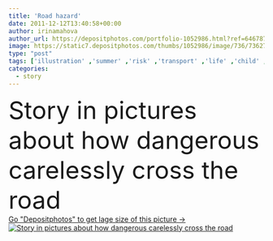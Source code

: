 ```yaml
---
title: 'Road hazard'
date: 2011-12-12T13:40:58+00:00
author: irinamahova
author_url: https://depositphotos.com/portfolio-1052986.html?ref=64678756
image: https://static7.depositphotos.com/thumbs/1052986/image/736/7362703/api_thumb_450.jpg?forcejpeg=true
type: "post"
tags: ['illustration' ,'summer' ,'risk' ,'transport' ,'life' ,'child' ,'dangerous' ,'hazard' ,'bed' ,'boy' ,'childhood' ,'road' ,'traffic' ,'machine' ,'dog' ,'cross' ,'hospital' ,'vial' ,'drawing' ,'reading' ,'book' ,'safety' ,'raster' ,'in' ,'driver' ,'adolescent' ,'pictures' ,'story' ,'gypsum' ,'fright' ,'the' ,'situation' ,'sidewalk' ,'accident' ,'injury' ,'crosswalk' ,'rules' ,'how' ,'enthusiasm' ,'carelessness' ,'crusade' ,'about' ,'carelessly' ]
categories: 
  - story
---
```

<div aling="center">
            <font size="60"> Story in pictures about how dangerous carelessly cross the road</font>   
</div>
<div>
    <a href='https://static7.depositphotos.com/thumbs/1052986/image/736/7362703/api_thumb_450.jpg?forcejpeg=true?ref=64678756' target=_blank > Go "Depositphotos" to get lage size of this picture ->
        <img href='https://static7.depositphotos.com/thumbs/1052986/image/736/7362703/api_thumb_450.jpg?forcejpeg=true?ref=64678756' src='https://static7.depositphotos.com/1052986/736/i/950/depositphotos_7362703-stock-photo-road-hazard.jpg?forcejpeg=true' alt='Story in pictures about how dangerous carelessly cross the road' >
    </a>
</div>
